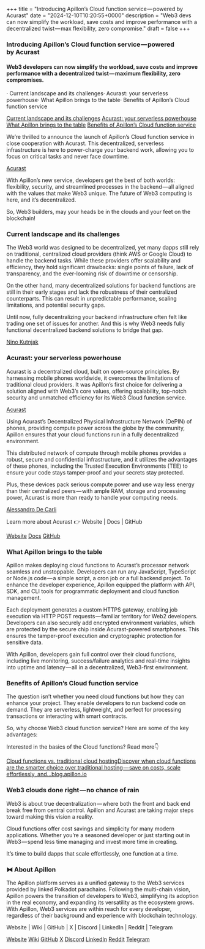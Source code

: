 +++
title = "Introducing Apillon’s Cloud function service — powered by Acurast"
date = "2024-12-10T10:20:55+0000"
description = "Web3 devs can now simplify the workload, save costs and improve performance with a decentralized twist — max flexibility, zero compromise."
draft = false
+++

### Introducing Apillon’s Cloud function service — powered by Acurast


#### Web3 developers can now simplify the workload, save costs and improve performance with a decentralized twist — maximum flexibility, zero compromises.


· Current landscape and its challenges· Acurast: your serverless powerhouse· What Apillon brings to the table· Benefits of Apillon’s Cloud function service

[Current landscape and its challenges](#3b9a)
[Acurast: your serverless powerhouse](#1c21)
[What Apillon brings to the table](#2d48)
[Benefits of Apillon’s Cloud function service](#ddd7)

We’re thrilled to announce the launch of Apillon’s Cloud function service in close cooperation with Acurast. This decentralized, serverless infrastructure is here to power-charge your backend work, allowing you to focus on critical tasks and never face downtime.

[Acurast](https://acurast.com/)

With Apillon’s new service, developers get the best of both worlds: flexibility, security, and streamlined processes in the backend — all aligned with the values that make Web3 unique. The future of Web3 computing is here, and it’s decentralized.


So, Web3 builders, may your heads be in the clouds and your feet on the blockchain!


### Current landscape and its challenges


The Web3 world was designed to be decentralized, yet many dapps still rely on traditional, centralized cloud providers (think AWS or Google Cloud) to handle the backend tasks. While these providers offer scalability and efficiency, they hold significant drawbacks: single points of failure, lack of transparency, and the ever-looming risk of downtime or censorship.


On the other hand, many decentralized solutions for backend functions are still in their early stages and lack the robustness of their centralized counterparts. This can result in unpredictable performance, scaling limitations, and potential security gaps.


Until now, fully decentralizing your backend infrastructure often felt like trading one set of issues for another. And this is why Web3 needs fully functional decentralized backend solutions to bridge that gap.

[Nino Kutnjak](https://www.linkedin.com/in/nino-kutnjak/)

### Acurast: your serverless powerhouse


Acurast is a decentralized cloud, built on open-source principles. By harnessing mobile phones worldwide, it overcomes the limitations of traditional cloud providers. It was Apillon’s first choice for delivering a solution aligned with Web3’s core values, offering scalability, top-notch security and unmatched efficiency for its Web3 Cloud function service.

[Acurast](https://acurast.com/)

Using Acurast’s Decentralized Physical Infrastructure Network (DePIN) of phones, providing compute power across the globe by the community, Apillon ensures that your cloud functions run in a fully decentralized environment.


This distributed network of compute through mobile phones provides a robust, secure and confidential infrastructure, and it utilizes the advantages of these phones, including the Trusted Execution Environments (TEE) to ensure your code stays tamper-proof and your secrets stay protected.


Plus, these devices pack serious compute power and use way less energy than their centralized peers — with ample RAM, storage and processing power, Acurast is more than ready to handle your computing needs.

[Alessandro De Carli](https://www.linkedin.com/in/alessandro-de-carli-99011428/)

Learn more about Acurast 👉 Website | Docs | GitHub

[Website](https://acurast.com/)
[Docs](https://docs.acurast.com/)
[GitHub](https://github.com/Acurast)

### What Apillon brings to the table


Apillon makes deploying cloud functions to Acurast’s processor network seamless and unstoppable. Developers can run any JavaScript, TypeScript or Node.js code — a simple script, a cron job or a full backend project. To enhance the developer experience, Apillon equipped the platform with API, SDK, and CLI tools for programmatic deployment and cloud function management.


Each deployment generates a custom HTTPS gateway, enabling job execution via HTTP POST requests — familiar territory for Web2 developers. Developers can also securely add encrypted environment variables, which are protected by the secure chip inside Acurast-powered smartphones. This ensures the tamper-proof execution and cryptographic protection for sensitive data.


With Apillon, developers gain full control over their cloud functions, including live monitoring, success/failure analytics and real-time insights into uptime and latency — all in a decentralized, Web3-first environment.


### Benefits of Apillon’s Cloud function service


The question isn’t whether you need cloud functions but how they can enhance your project. They enable developers to run backend code on demand. They are serverless, lightweight, and perfect for processing transactions or interacting with smart contracts.


So, why choose Web3 cloud function service? Here are some of the key advantages:


Interested in the basics of the Cloud functions? Read more👇

[Cloud functions vs. traditional cloud hostingDiscover when cloud functions are the smarter choice over traditional hosting — save on costs, scale effortlessly, and…blog.apillon.io](https://blog.apillon.io/cloud-functions-vs-traditional-cloud-hosting-827888bb32a3)

### Web3 clouds done right — no chance of rain


Web3 is about true decentralization — where both the front and back end break free from central control. Apillon and Acurast are taking major steps toward making this vision a reality.


Cloud functions offer cost savings and simplicity for many modern applications. Whether you’re a seasoned developer or just starting out in Web3 — spend less time managing and invest more time in creating.


It’s time to build dapps that scale effortlessly, one function at a time.


### ⧓ About Apillon


The Apillon platform serves as a unified gateway to the Web3 services provided by linked Polkadot parachains. Following the multi-chain vision, Apillon powers the transition of developers to Web3, simplifying its adoption in the real economy, and expanding its versatility as the ecosystem grows. With Apillon, Web3 services are within reach for every developer, regardless of their background and experience with blockchain technology.


Website | Wiki | GitHub | X | Discord | LinkedIn | Reddit | Telegram

[Website](https://apillon.io/)
[Wiki](https://wiki.apillon.io/)
[GitHub](https://github.com/Apillon)
[X](https://twitter.com/apillon)
[Discord](https://discord.gg/apillon)
[LinkedIn](https://www.linkedin.com/company/apillon/)
[Reddit](https://www.reddit.com/r/apillon/)
[Telegram](https://t.me/Apillon)